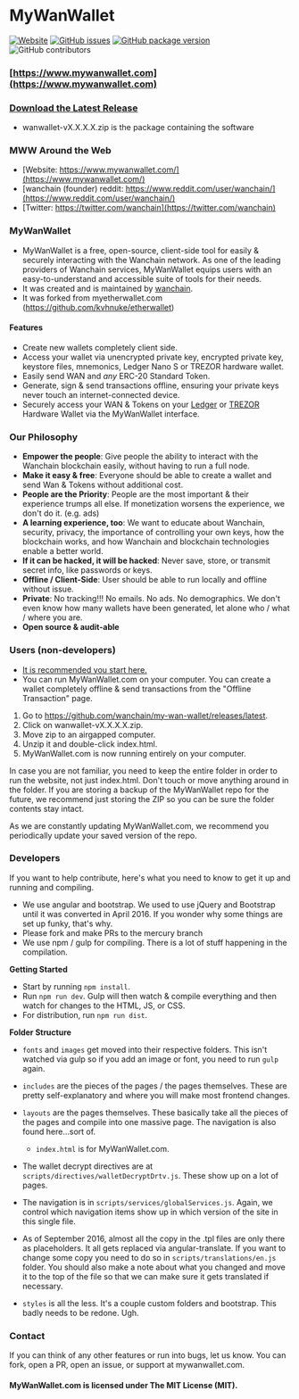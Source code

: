 # MyWanWallet

[![Website](https://img.shields.io/website-up-down-green-red/http/mywanwallet.com.svg?label=myWanWallet.com\&style=flat-square)](http://www.mywanwallet.com/)
[![GitHub issues](https://img.shields.io/github/issues-raw/wanchain/my-wan-wallet.svg?style=flat-square)](https://github.com/wanchain/my-wan-wallet/issues)
[![GitHub package version](https://img.shields.io/github/package-json/v/wanchain/my-wan-wallet.svg?style=flat-square)](https://github.com/wanchain/my-wan-wallet/blob/main/package.json)
![GitHub contributors](https://img.shields.io/github/contributors/wanchain/my-wan-wallet.svg?style=flat-square) 

### [https://www.mywanwallet.com](https://www.mywanwallet.com)

### [Download the Latest Release](https://github.com/wanchain/my-wan-wallet/releases/latest)

- wanwallet-vX.X.X.X.zip is the  package containing the software


### MWW Around the Web

- [Website: https://www.mywanwallet.com/](https://www.mywanwallet.com/)
- [wanchain (founder) reddit: https://www.reddit.com/user/wanchain/](https://www.reddit.com/user/wanchain/)
- [Twitter: https://twitter.com/wanchain](https://twitter.com/wanchain)


### MyWanWallet

- MyWanWallet is a free, open-source, client-side tool for easily & securely interacting with the Wanchain network. As one of the leading providers of Wanchain services, MyWanWallet equips users with an easy-to-understand and accessible suite of tools for their needs.
- It was created and is maintained by [wanchain](https://github.com/wanchain).
- It was forked from myetherwallet.com (https://github.com/kvhnuke/etherwallet)

#### Features

- Create new wallets completely client side.
- Access your wallet via unencrypted private key, encrypted private key, keystore files, mnemonics, Ledger Nano S or TREZOR hardware wallet.
- Easily send WAN and *any* ERC-20 Standard Token.
- Generate, sign & send transactions offline, ensuring your private keys never touch an internet-connected device.
- Securely access your WAN & Tokens on your [Ledger](https://www.ledger.com?r=651b52292b63) or [TREZOR](https://shop.trezor.io?a=mywanwallet.com) Hardware Wallet via the MyWanWallet interface.

### Our Philosophy

 - **Empower the people**: Give people the ability to interact with the Wanchain blockchain easily, without having to run a full node.
 - **Make it easy & free**: Everyone should be able to create a wallet and send Wan & Tokens without additional cost.
 - **People are the Priority**: People are the most important & their experience trumps all else. If monetization worsens the experience, we don't do it. (e.g. ads)
 - **A learning experience, too**: We want to educate about Wanchain, security, privacy, the importance of controlling your own keys, how the blockchain works, and how Wanchain and blockchain technologies enable a better world.
 - **If it can be hacked, it will be hacked**: Never save, store, or transmit secret info, like passwords or keys.
 - **Offline / Client-Side**: User should be able to run locally and offline without issue.
 - **Private**: No tracking!!! No emails. No ads. No demographics. We don't even know how many wallets have been generated, let alone who / what / where you are.
 - **Open source & audit-able**


### Users (non-developers)

- [It is recommended you start here.](https://myetherwallet.github.io/knowledge-base/getting-started/getting-started-new.html)
- You can run MyWanWallet.com on your computer. You can create a wallet completely offline & send transactions from the "Offline Transaction" page.

1. Go to https://github.com/wanchain/my-wan-wallet/releases/latest.
2. Click on wanwallet-vX.X.X.X.zip.
3. Move zip to an airgapped computer.
4. Unzip it and double-click index.html.
5. MyWanWallet.com is now running entirely on your computer.

In case you are not familiar, you need to keep the entire folder in order to run the website, not just index.html. Don't touch or move anything around in the folder. If you are storing a backup of the MyWanWallet repo for the future, we recommend just storing the ZIP so you can be sure the folder contents stay intact.

As we are constantly updating MyWanWallet.com, we recommend you periodically update your saved version of the repo.


### Developers

If you want to help contribute, here's what you need to know to get it up and running and compiling.

- We use angular and bootstrap. We used to use jQuery and Bootstrap until it was converted in April 2016. If you wonder why some things are set up funky, that's why.
- Please fork and make PRs to the mercury branch
- We use npm / gulp for compiling. There is a lot of stuff happening in the compilation.

**Getting Started**

- Start by running `npm install`.
- Run `npm run dev`. Gulp will then watch & compile everything and then watch for changes to the HTML, JS, or CSS.
- For distribution, run `npm run dist`.

**Folder Structure**
- `fonts` and `images` get moved into their respective folders. This isn't watched via gulp so if you add an image or font, you need to run `gulp` again.
- `includes` are the pieces of the pages / the pages themselves. These are pretty self-explanatory and where you will make most frontend changes.
- `layouts` are the pages themselves. These basically take all the pieces of the pages and compile into one massive page. The navigation is also found here...sort of.
    * `index.html` is for MyWanWallet.com.

- The wallet decrypt directives are at `scripts/directives/walletDecryptDrtv.js`. These show up on a lot of pages.
- The navigation is in `scripts/services/globalServices.js`. Again, we control which navigation items show up in which version of the site in this single file.
- As of September 2016, almost all the copy in the .tpl files are only there as placeholders. It all gets replaced via angular-translate. If you want to change some copy you need to do so in `scripts/translations/en.js` folder. You should also make a note about what you changed and move it to the top of the file so that we can make sure it gets translated if necessary.
- `styles` is all the less. It's a couple custom folders and bootstrap. This badly needs to be redone. Ugh.


### Contact
If you can think of any other features or run into bugs, let us know. You can fork, open a PR, open an issue, or support at mywanwallet.com.

#### MyWanWallet.com is licensed under The MIT License (MIT).

[circle-image]: https://img.shields.io/circleci/build/github/wanchain/my-wan-wallet.svg?style=flat-square
[circle-url]: https://circleci.com/gh/wanchain/my-wan-wallet
[coveralls-image]: https://coveralls.io/repos/github/wanchain/my-wan-wallet/badge.svg
[coveralls-url]: https://coveralls.io/github/wanchain/my-wan-wallet
